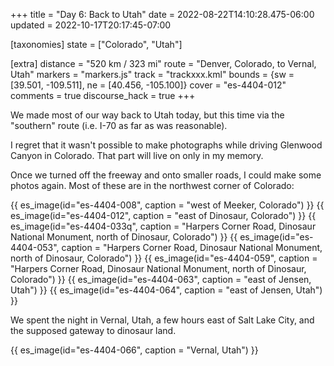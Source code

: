 +++
title = "Day 6: Back to Utah"
date = 2022-08-22T14:10:28.475-06:00
updated = 2022-10-17T20:17:45-07:00

[taxonomies]
state = ["Colorado", "Utah"]

[extra]
distance = "520 km / 323 mi"
route = "Denver, Colorado, to Vernal, Utah"
markers = "markers.js"
track = "trackxxx.kml"
bounds = {sw = [39.501, -109.511], ne = [40.456, -105.100]}
cover = "es-4404-012"
comments = true
discourse_hack = true
+++

We made most of our way back to Utah today, but this time via the "southern" route (i.e. I-70 as far as was reasonable).

<!-- more -->

I regret that it wasn't possible to make photographs while driving Glenwood Canyon in Colorado. That part will live on only in my memory.

Once we turned off the freeway and onto smaller roads, I could make some photos again. Most of these are in the northwest corner of Colorado:

{{ es_image(id="es-4404-008", caption = "west of Meeker, Colorado") }}
{{ es_image(id="es-4404-012", caption = "east of Dinosaur, Colorado") }}
{{ es_image(id="es-4404-033q", caption = "Harpers Corner Road, Dinosaur National Monument, north of Dinosaur, Colorado") }}
{{ es_image(id="es-4404-053", caption = "Harpers Corner Road, Dinosaur National Monument, north of Dinosaur, Colorado") }}
{{ es_image(id="es-4404-059", caption = "Harpers Corner Road, Dinosaur National Monument, north of Dinosaur, Colorado") }}
{{ es_image(id="es-4404-063", caption = "east of Jensen, Utah") }}
{{ es_image(id="es-4404-064", caption = "east of Jensen, Utah") }}

We spent the night in Vernal, Utah, a few hours east of Salt Lake City, and the supposed gateway to dinosaur land.

{{ es_image(id="es-4404-066", caption = "Vernal, Utah") }}
